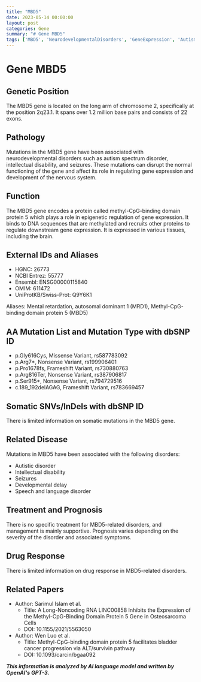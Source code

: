 ```yaml
---
title: "MBD5"
date: 2023-05-14 00:00:00
layout: post
categories: Gene
summary: "# Gene MBD5"
tags: ['MBD5', 'NeurodevelopmentalDisorders', 'GeneExpression', 'AutismSpectrumDisorder', 'IntellectualDisability', 'Seizures', 'EpigeneticRegulation', 'SupportiveManagement']
---
```


# Gene MBD5

## Genetic Position

The MBD5 gene is located on the long arm of chromosome 2, specifically at the position 2q23.1. It spans over 1.2 million base pairs and consists of 22 exons.

## Pathology

Mutations in the MBD5 gene have been associated with neurodevelopmental disorders such as autism spectrum disorder, intellectual disability, and seizures. These mutations can disrupt the normal functioning of the gene and affect its role in regulating gene expression and development of the nervous system.

## Function

The MBD5 gene encodes a protein called methyl-CpG-binding domain protein 5 which plays a role in epigenetic regulation of gene expression. It binds to DNA sequences that are methylated and recruits other proteins to regulate downstream gene expression. It is expressed in various tissues, including the brain.

## External IDs and Aliases

- HGNC: 26773
- NCBI Entrez: 55777
- Ensembl: ENSG00000115840
- OMIM: 611472
- UniProtKB/Swiss-Prot: Q9Y6K1

Aliases: Mental retardation, autosomal dominant 1 (MRD1), Methyl-CpG-binding domain protein 5 (MBD5)

## AA Mutation List and Mutation Type with dbSNP ID

- p.Gly616Cys, Missense Variant, rs587783092
- p.Arg7*, Nonsense Variant, rs199906401
- p.Pro1678fs, Frameshift Variant, rs730880763
- p.Arg816Ter, Nonsense Variant, rs387906817
- p.Ser915*, Nonsense Variant, rs794729516
- c.189_192delAGAG, Frameshift Variant, rs783669457

## Somatic SNVs/InDels with dbSNP ID

There is limited information on somatic mutations in the MBD5 gene.

## Related Disease

Mutations in MBD5 have been associated with the following disorders:

- Autistic disorder
- Intellectual disability
- Seizures
- Developmental delay
- Speech and language disorder

## Treatment and Prognosis

There is no specific treatment for MBD5-related disorders, and management is mainly supportive. Prognosis varies depending on the severity of the disorder and associated symptoms.

## Drug Response

There is limited information on drug response in MBD5-related disorders.

## Related Papers

- Author: Sarimul Islam et al.
  - Title: A Long-Noncoding RNA LINC00858 Inhibits the Expression of the Methyl-CpG-Binding Domain Protein 5 Gene in Osteosarcoma Cells
  - DOI: 10.1155/2021/5563050
- Author: Wen Luo et al.
  - Title: Methyl-CpG-binding domain protein 5 facilitates bladder cancer progression via ALT/survivin pathway
  - DOI: 10.1093/carcin/bgaa092

**_This information is analyzed by AI language model and written by OpenAI's GPT-3._**